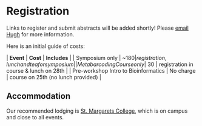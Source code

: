# Registration

Links to register and submit abstracts will be added shortly! Please [email Hugh](mailto:hugh.cross@otago.ac.nz) for more information.

Here is an initial guide of costs:

| **Event** | **Cost** | **Includes** |
| Symposium only | ~$180 | registration, lunch and tea for symposium |
| Metabarcoding Course only | ~$30 | registration in course & lunch on 28th |
| Pre-workshop Intro to Bioinformatics | No charge | course on 25th (no lunch provided) |


## Accommodation

Our recommended lodging is [St. Margarets College](https://stmargarets.college/conference/accommodation/), which is on campus and close to all events.

